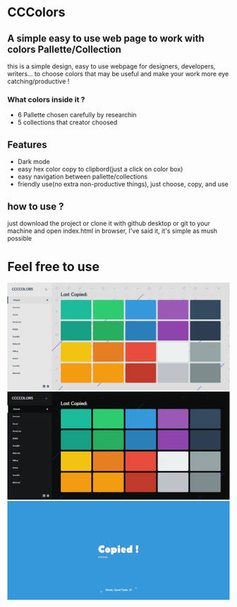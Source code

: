 # CCColors
## A simple easy to use web page to work with colors Pallette/Collection  


this is a simple design, easy to use webpage for designers, developers, writers... to choose colors that may be useful and make your work more eye catching/productive !
### What colors inside it ?
- 6 Pallette chosen carefully by researchin 
- 5 collections that creator choosed 


## Features

- Dark mode
- easy hex color copy to clipbord(just a click on color box)
- easy navigation between pallette/collections
- friendly use(no extra non-productive things), just choose, copy, and use


## how to use ?
just download the project or clone it with github desktop or git to your machine and open index.html in browser, I've said it, it's simple as mush possible

# Feel free to use
<img src="/screen shots/screenshot 1.png" alt="screenshot"/>
<img src="/screen shots/screnshot 2.png" alt="screenshot"/>
<img src="/screen shots/screenshot 3.png" alt="screenshot"/>
